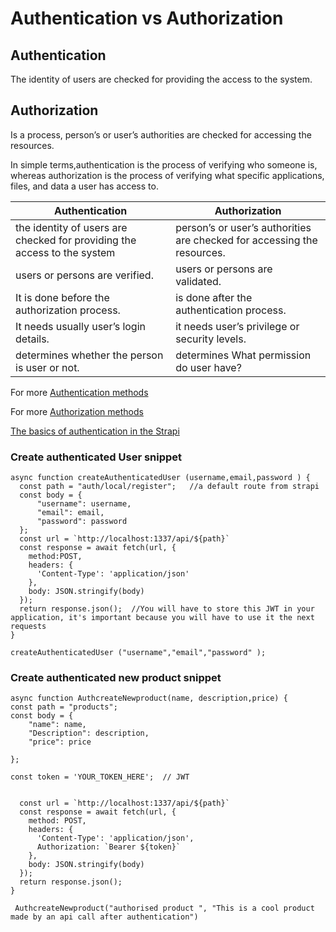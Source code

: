 # Authentication vs Authorization

## Authentication

The identity of users are checked for providing the access to the system.

## Authorization

Is a process, person’s or user’s authorities are checked for accessing the resources.

 In simple terms,authentication is the process of verifying who someone is, whereas authorization is the process of verifying what specific applications, files, and data a user has access to.

 Authentication| Authorization |
| --- | ----------- |
| the identity of users are checked for providing the access to the system | person’s or user’s authorities are checked for accessing the resources. |
| users or persons are verified. | users or persons are validated.|
|It is done before the authorization process.|is done after the authentication process.
|It needs usually user’s login details.|it needs user’s privilege or security levels.|
|determines whether the person is user or not.| determines What permission do user have?|

For more [Authentication methods](https://auth0.com/docs/get-started/architecture-scenarios/business-to-business/authentication)

For more [Authorization methods](https://auth0.com/docs/get-started/architecture-scenarios/business-to-business/authorization)

[The basics of authentication in the Strapi](https://www.youtube.com/watch?v=vcopLqUq594&&t=4336s)

### Create authenticated User snippet

````
async function createAuthenticatedUser (username,email,password ) {
  const path = "auth/local/register";   //a default route from strapi 
  const body = {
      "username": username, 
      "email": email,
      "password": password
  }; 
  const url = `http://localhost:1337/api/${path}`
  const response = await fetch(url, {
    method:POST, 
    headers: {
      'Content-Type': 'application/json'
    },
    body: JSON.stringify(body) 
  });
  return response.json();  //You will have to store this JWT in your application, it's important because you will have to use it the next requests
}

createAuthenticatedUser ("username","email","password" );
````


### Create authenticated new product snippet 

````
async function AuthcreateNewproduct(name, description,price) {
const path = "products";
const body = {
    "name": name,
    "Description": description,
    "price": price

};

const token = 'YOUR_TOKEN_HERE';  // JWT 


  const url = `http://localhost:1337/api/${path}`
  const response = await fetch(url, {
    method: POST,
    headers: {
      'Content-Type': 'application/json',
      Authorization: `Bearer ${token}`
    },
    body: JSON.stringify(body)
  });
  return response.json();
}

 AuthcreateNewproduct("authorised product ", "This is a cool product made by an api call after authentication")
````
